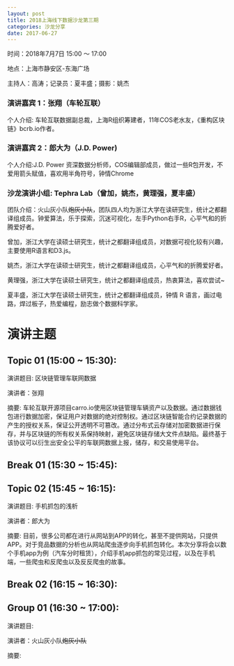 ```yaml
---
layout: post
title: 2018上海线下数据沙龙第三期
categories: 沙龙分享
date: 2017-06-27
---
```



 时间：2018年7月7日 15:00 ～ 17:00

 地点：上海市静安区-东海广场

 主持人：高涛；记录员：夏丰盛；摄影：姚杰

### 演讲嘉宾 1：张翔（车轮互联）

个人介绍: 车轮互联数据副总裁，上海R组织筹建者，11年COS老水友，《重构区块链》bcrb.io作者。

### 演讲嘉宾 2：郎大为（J.D. Power)

个人介绍:J.D. Power 资深数据分析师，COS编辑部成员，做过一些R包开发，不爱用箭头赋值，喜欢用半角符号，钟情Chrome

### 沙龙演讲小组: Tephra Lab（曾加，姚杰，黄理强，夏丰盛）

团队介绍：火山灰小队~~炮灰小队~~，团队四人均为浙江大学在读研究生，统计之都翻译组成员。钟爱算法，乐于探索，沉迷可视化，左手Python右手R，心平气和的折腾爱好者。

曾加，浙江大学在读硕士研究生，统计之都翻译组成员，对数据可视化较有兴趣，主要使用R语言和D3.js。

姚杰，浙江大学在读硕士研究生，统计之都翻译组成员，心平气和的折腾爱好者。

黄理强，浙江大学在读硕士研究生，统计之都翻译组成员，热衷算法，喜欢尝试~

夏丰盛，浙江大学在读硕士研究生，统计之都翻译组成员，钟情 R 语言，画过电路，焊过板子，热爱编程，励志做个数据科学家。

# 演讲主题

## Topic 01 (15:00 ~ 15:30):
演讲题目: 区块链管理车联网数据

演讲者：张翔

摘要: 车轮互联开源项目carro.io使用区块链管理车辆资产以及数据。通过数据钱包进行数据加密，保证用户对数据的绝对控制权。通过区块链智能合约记录数据的产生的授权关系，保证公开透明不可篡改。通过分布式云存储对加密数据进行保存，并与区块链的所有权关系保持映射，避免区块链存储大文件点缺陷。最终基于该协议可以衍生出安全公平的车联网数据上报，储存，和交易使用平台。
## Break 01 (15:30 ~ 15:45):

## Topic 02 (15:45 ~ 16:15):
演讲题目: 手机抓包的浅析

演讲者：郎大为

摘要: 目前，很多公司都在进行从网站到APP的转化，甚至不提供网站，只提供APP。对于竞品数据的分析也从网站爬虫逐步向手机抓包转化。本次分享将会以数个手机app为例（汽车分时租赁），介绍手机app抓包的常见过程，以及在手机端，一些爬虫和反爬虫以及反反爬虫的故事。
## Break 02 (16:15 ~ 16:30):

## Group 01 (16:30 ~ 17:00):
演讲题目:

演讲者：火山灰小队~~炮灰小队~~

摘要:

